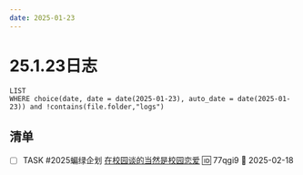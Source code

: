 ```yaml
---
date: 2025-01-23
---
```


# 25.1.23日志

```dataview
LIST
WHERE choice(date, date = date(2025-01-23), auto_date = date(2025-01-23)) and !contains(file.folder,"logs")
```

## 清单

- [ ] TASK #2025蝙绿企划 [在校园谈的当然是校园恋爱](../DC/在校园谈的当然是校园恋爱.md) 🆔 77qgi9 📅 2025-02-18
